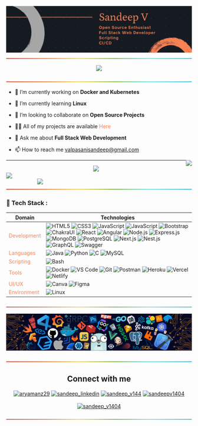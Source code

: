 <!-- ----------- HEAD SECTION START ------------ -->
<img src="./images/bg-black-banner.png" />

<div align="center">
  <img src="./images/rainbow.png" />
</div>

<p align="center">
  <img src="https://readme-typing-svg.herokuapp.com?color=%23f78155&size=30&center=true&vCenter=true&width=550&height=70&lines=Hey+There+👋,+I'm+Sandeep;+An+Open+Source+Enthusiast+☀;Full+Stack+Web+Developer+💻;Exploring+DevOps;">
</p>

<div align="center">
  <img align="center" src="./images/rainbow.png" />
</div>

<!-- ----------- HEAD SECTION END ------------ -->

<!-- ----------- CONTENT SECTION START ------------ -->

- 🔭 I’m currently working on **Docker and Kubernetes**

- 🌱 I’m currently learning **Linux**

- 👯 I’m looking to collaborate on **Open Source Projects**

- 👨‍💻 All of my projects are available  <a href="https://sandeep-v1404.github.io/" style="color: #f78155; text-decoration: none;">Here</a>


- 💬 Ask me about **Full Stack Web Development**

- 📫 How to reach me <a href="mailto:valpasanisandeep@gmail.com" style="color: #f78155; text-decoration: none;">valpasanisandeep@gmail.com</a>

<img align="right" src="https://komarev.com/ghpvc/?username=sandeep-v1404&style=flat-square&color=f78155">
<hr>

<!-- ----------- CONTENT SECTION END ------------ -->

<!-- ----------- STATS SECTION START ------------ -->
<div align="center">
<img src="https://activity-graph.herokuapp.com/graph?username=sandeep-v1404&theme=radical&bg_color=00000000&point=00000000&line=f78155&hide_border=true&custom_title=Learn,+Explore,+and+Give+back...&color=f78155&area=true&area_color=f78155">
</div>

<div align="center">
<img align="left" width="420" src="https://github-readme-stats.vercel.app/api?username=sandeep-v1404&show_icons=true&count_private=true&icon_color=f78155&title_color=f78155&color=1fdbd8&bg_color=000000&border_color=f78155&text_color=f78155" />
<img align="right" width="420" src="http://github-readme-streak-stats.herokuapp.com?user=sandeep-v1404&date_format=M%20j%5B%2C%20Y%5D&sideNums=f78155&ring=f78155&background=000000&dates=f78155&currStreakNum=f78155&currStreakLabel=f78155&fire=f78155&sideLabels=f78155&stroke=f78155&border=f78155" />
</div>

<div align="center">
  <img src="./images/rainbow.png" />
</div>


<!-- ----------- STATS SECTION END ------------ -->

<!-- ----------- TECH STACK SECTION START ------------ -->

### 🍁 Tech Stack :


|Domain|Technologies|
| ---------------------------------------------- | -------------------------------------------------------------------------------------------------------------------------------------------------------------------------------------------------------------------------------------------------------------------------------------------------------------------------------------------------------------------------------------------------------------------------------------------------------------------------------------------------------------------------------------------------------------------------------------------------------------------------------------------------------------------------------------------------------------------------------------------------------------------------------------------------------------------------------------------------------------------------------------------------------------------------------------------------------------------------------------------------------------------------------------------------------------------------------------------------------------------------------------------------------------------------------------------------------------------------------------------------------------------------------------------------------------------------------------------------------------------------------------------------------------------------------------------------------------------------------------------------------------------------------------------------------------------------------------------------------------------------------------------------------------------------------------------------------------------------------------------------------------------------------------------- |
| <span style="color:#f78155">Development</span> | ![HTML5](https://img.shields.io/badge/-HTML5-CC2400?style=for-the-badge&logo=html5&logoColor=white) ![CSS3](https://img.shields.io/badge/-CSS3-E24800?style=for-the-badge&logo=css3) ![JavaScript](https://img.shields.io/badge/-JavaScript-FE7601?style=for-the-badge&logo=javascript)  ![JavaScript](https://img.shields.io/badge/-Typescript-3178c6?style=for-the-badge&logo=typescript&logoColor=white)  ![Bootstrap](https://img.shields.io/badge/bootstrap-%23563D7C.svg?style=for-the-badge&logo=bootstrap&logoColor=white) ![ChakraUI](https://img.shields.io/badge/chakraUI-6cc7ba.svg?style=for-the-badge&logo=chakraui&logoColor=white) ![React](https://img.shields.io/badge/react-%2320232a.svg?style=for-the-badge&logo=react&logoColor=%2361DAFB) ![Angular](https://img.shields.io/badge/Angular-256fc5.svg?style=for-the-badge&logo=angular&logoColor=e14f31) ![Node.js](https://img.shields.io/badge/nodejs-77b65d.svg?style=for-the-badge&logo=node.js&logoColor=white) ![Express.js](https://img.shields.io/badge/Express-eeeeee.svg?style=for-the-badge&logo=express&logoColor=black)   ![MongoDB](https://img.shields.io/badge/mongodb-62ac52.svg?style=for-the-badge&logo=mongodb&logoColor=white) ![PostgreSQL](https://img.shields.io/badge/PostgreSQL-%23316192.svg?style=for-the-badge&logo=postgresql&logoColor=white) ![Next.js](https://img.shields.io/badge/next.js-000000?style=for-the-badge&logo=nextdotjs&logoColor=white) ![Nest.js](https://img.shields.io/badge/nest.js-e3524e?style=for-the-badge&logo=nestjs&logoColor=white) ![GraphQL](https://img.shields.io/badge/graphql-e25c97?style=for-the-badge&logo=graphql&logoColor=white) ![Swagger](https://img.shields.io/badge/-Swagger-%23Clojure?style=for-the-badge&logo=swagger&logoColor=white) |
| <span style="color:#f78155">Languages</span>   | ![Java](https://img.shields.io/badge/-Java-cd470a?style=for-the-badge&logo=java) ![Python](https://img.shields.io/badge/-Python-1F65AC?style=for-the-badge&logo=Python&logoColor=white)  ![C](https://img.shields.io/badge/c-%2300599C.svg?style=for-the-badge&logo=c&logoColor=white) ![MySQL](https://img.shields.io/badge/-MySQL-307BBD?style=for-the-badge&logo=mysql&logoColor=white)                                                                                                                                                                                                                                                                                                                                                                                                                                                                                                                                                                                                                                                                                                                                                                                                                                                                                                                                                                                                                                                                                                                                                                                                                                                                                                                                                                                                   |
| <span style="color:#f78155">Scripting</span>   | ![Bash](https://img.shields.io/badge/bash-8aeb0c.svg?style=for-the-badge&logo=gnubash&logoColor=white)                                                                                                                                                                                                                                                                                                                                                                                                                                                                                                                                                                                                                                                                                                                                                                                                                                                                                                                                                                                                                                                                                                                                                                                                                                                                                                                                                                                                                                                                                                                                                                                                                                                                                       |
| <span style="color:#f78155">Tools</span>       | ![Docker](https://img.shields.io/badge/docker-%230db7ed.svg?style=for-the-badge&logo=docker&logoColor=white) ![VS Code](https://img.shields.io/badge/Visual_Studio_Code-5D1A60?style=for-the-badge&logo=visual%20studio%20code&logoColor=white) ![Git](https://img.shields.io/badge/Git-682181?style=for-the-badge&logo=git&logoColor=white) ![Postman](https://img.shields.io/badge/Postman-FF6C37?style=for-the-badge&logo=postman&logoColor=white) ![Heroku](https://img.shields.io/badge/Heroku-AA2690?style=for-the-badge&logo=heroku&logoColor=white) ![Vercel](https://img.shields.io/badge/vercel-AA42F1.svg?style=for-the-badge&logo=vercel&logoColor=white) ![Netlify](https://img.shields.io/badge/Netlify-529fc1.svg?style=for-the-badge&logo=netlify&logoColor=white)                                                                                                                                                                                                                                                                                                                                                                                                                                                                                                                                                                                                                                                                                                                                                                                                                                                                                                                                                                                                           |
| <span style="color:#f78155">UI/UX</span>       | ![Canva](https://img.shields.io/badge/canva-3271E5.svg?style=for-the-badge&logo=canva&logoColor=white) ![Figma](https://img.shields.io/badge/figma-%23F24E1E.svg?style=for-the-badge&logo=figma&logoColor=white)                                                                                                                                                                                                                                                                                                                                                                                                                                                                                                                                                                                                                                                                                                                                                                                                                                                                                                                                                                                                                                                                                                                                                                                                                                                                                                                                                                                                                                                                                                                                                                             |
| <span style="color:#f78155">Environment</span> | ![Linux](https://img.shields.io/badge/Linux-FCC624?style=for-the-badge&logo=linux&logoColor=black)                                                                                                                                                                                                                                                                                                                                                                                                                                                                                                                                                                                                                                                                                                                                                                                                                                                                                                                                                                                                                                                                                                                                                                                                                                                                                                                                                                                                                                                                                                                                                                                                                                                                                           |
<div align="center">
  <img src="./images/rainbow.png" />
</div>

<!-- ----------- TECH STACK SECTION END------------ -->

<!-- ----------- BANNER SECTION START ------------ -->

![banner.png](./images/header.png)


<div align="center">
  <img src="./images/rainbow.png" />
</div>

<!-- ----------- BANNER SECTION END ------------ -->

<!-- ----------- SOCIAL SECTION START ------------ -->

<h2 align="center">Connect with me</h2>

<p align="center">
<a href="https://discordapp.com/users/Sandeep#8921/" target="blank"><img align="center" src="https://img.shields.io/badge/Discord-7289DA?style=for-the-badge&logo=discord&logoColor=white" alt="aryamanz29"/></a> <a href="https://www.linkedin.com/in/sandeep1404/" target="blank"><img align="center" src="https://img.shields.io/badge/LinkedIn-0077B5?style=for-the-badge&logo=linkedin&logoColor=white" alt="sandeep_linkedin"/></a> <a href="https://instagram.com/sandeep_v144" target="blank"><img align="center" src="https://img.shields.io/badge/Instagram-E4405F?style=for-the-badge&logo=instagram&logoColor=white" alt="sandeep_v144" /></a>
<a href="https://dev.to/sandeepv1404" target="blank"><img align="center" src="https://img.shields.io/badge/DEV.TO-ffffff?style=for-the-badge&logo=devdotto&logoColor=black" alt="sandeepv1404" /></a>
<br>
<br>
<a href="https://twitter.com/sandeep_v1404" target="blank"><img src="https://img.shields.io/twitter/follow/sandeep_v1404?logo=twitter&style=for-the-badge" alt="sandeep_v1404" /></a>
</p>
                                                                                                                                                           
<div align="center">
  <img src="./images/rainbow.png" />
</div>

<!-- ----------- SOCIAL SECTION EMD ------------ -->
